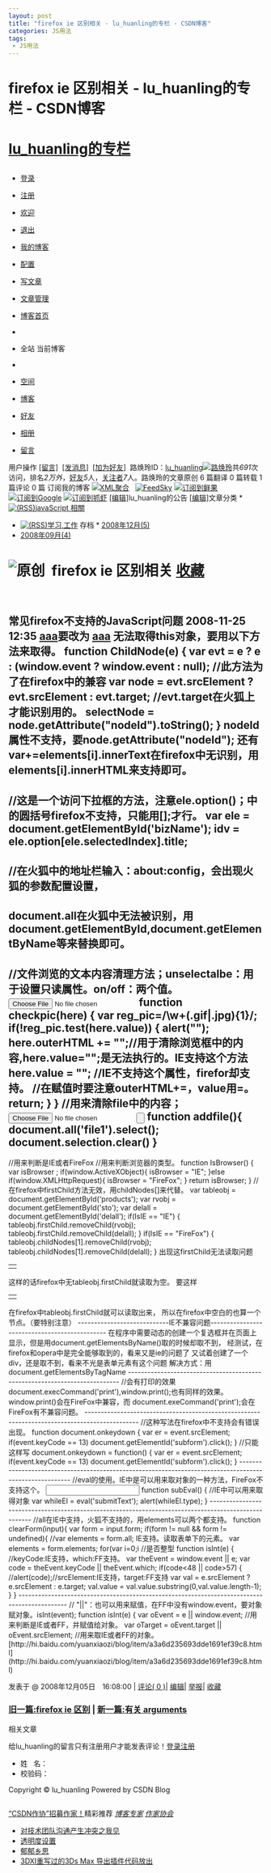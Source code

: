 ```yaml
---
layout: post
title: "firefox ie 区别相关 - lu_huanling的专栏 - CSDN博客"
categories: JS用法
tags: 
 - JS用法
--- 
```


# firefox ie 区别相关 - lu_huanling的专栏 - CSDN博客

# [lu_huanling的专栏](http://blog.csdn.net/lu_huanling)

##

* [登录](http://passport.csdn.net/UserLogin.aspx?from=http%3A%2F%2Fblog.csdn.net%2Flu_huanling%2Farchive%2F2008%2F12%2F05%2F3453723.aspx)
* [注册](http://passport.csdn.net/CSDNUserRegister.aspx)
* [欢迎](http://hi.csdn.net/)
* [退出](http://writeblog.csdn.net/Signout.aspx)
* [我的博客](http://blog.csdn.net/)
* [配置](http://writeblog.csdn.net/configure.aspx)
* [写文章](http://writeblog.csdn.net/PostEdit.aspx)
* [文章管理](http://writeblog.csdn.net/PostList.aspx)
* [博客首页](http://blog.csdn.net/)

*
* 全站 当前博客
*

* [空间](http://hi.csdn.net/lu_huanling)
* [博客](http://blog.csdn.net/lu_huanling)
* [好友](http://hi.csdn.net/!s/friend/list/lu_huanling)
* [相册](http://hi.csdn.net/!s/album/list/lu_huanling)
* [留言](http://hi.csdn.net/!s/wall/to/lu_huanling)

用户操作 [[留言]](http://hi.csdn.net/!s/wall/to/lu_huanling)  [[发消息]](http://hi.csdn.net/!s/msg/to/lu_huanling)  [[加为好友]](http://hi.csdn.net/!s/friend/add/lu_huanling)  路焕玲ID：[lu_huanling](http://hi.csdn.net/lu_huanling)[![路焕玲]()](http://hi.csdn.net/lu_huanling)共*691*次访问，排名*2万外*，[好友](http://hi.csdn.net/!s/friend/list/lu_huanling)*5*人，[关注者](http://hi.csdn.net/!s/follow/list/lu_huanling)*7*人。路焕玲的文章原创 6 篇翻译 0 篇转载 1 篇评论 0 篇  订阅我的博客 [![XML聚合]()](http://feeds.feedsky.com/csdn.net/lu_huanling)   [![FeedSky]()](http://feeds.feedsky.com/csdn.net/lu_huanling) [![订阅到鲜果]()](http://www.xianguo.com/subscribe.php?url=http://feeds.feedsky.com/csdn.net/lu_huanling) [![订阅到Google]()](http://fusion.google.com/add?feedurl=http://feeds.feedsky.com/csdn.net/lu_huanling) [![订阅到抓虾]()](http://www.zhuaxia.com/add_channel.php?url=http://feeds.feedsky.com/csdn.net/lu_huanling)  [[编辑]](http://writeblog.csdn.net/configure.aspx)lu_huanling的公告 [[编辑]](http://writeblog.csdn.net/EditCategories.aspx?catID=1)文章分类 * [![(RSS)]()](http://blog.csdn.net/lu_huanling/category/466861.aspx/rss)[javaScript 相關](http://blog.csdn.net/lu_huanling/category/466861.aspx "javaScript ")
* [![(RSS)]()](http://blog.csdn.net/lu_huanling/category/456949.aspx/rss)[学习,工作](http://blog.csdn.net/lu_huanling/category/456949.aspx "You are never too old to study .") 存档 * [2008年12月(5)](http://blog.csdn.net/lu_huanling/archive/2008/12.aspx)
* [2008年09月(4)](http://blog.csdn.net/lu_huanling/archive/2008/09.aspx)
# ![原创]()  firefox ie 区别相关 [收藏]( "收藏到我的网摘中，并分享给我的朋友")

 

常见firefox不支持的JavaScript问题
2008-11-25 12:35 <a href="#" onclick="ChildNode(this);">aaa</a>要改为
<a href="#" onclick="ChildNode(event);">aaa</a>
无法取得this对象，要用以下方法来取得。
function ChildNode(e)
{
var evt = e ? e : (window.event ? window.event : null); //此方法为了在firefox中的兼容
var node = evt.srcElement ? evt.srcElement : evt.target; //evt.target在火狐上才能识别用的。
selectNode = node.getAttribute("nodeId").toString();
}
nodeId属性不支持，要node.getAttribute("nodeId");
还有var+=elements[i].innerText在firefox中无识别，用elements[i].innerHTML来支持即可。
------------------------------------------------------------------------------------------------
//这是一个访问下拉框的方法，注意ele.option()；中的圆括号firefox不支持，只能用[];才行。
var ele = document.getElementById('bizName');
idv = ele.option[ele.selectedIndex].title;
---------------------------------------------------------------------------
//在火狐中的地址栏输入：about:config，会出现火狐的参数配置设置，
---------------------------------------------------------------------------------
document.all在火狐中无法被识别，用document.getElementById,document.getElementByName等来替换即可。
----------------------------------------------------------------------------------------
//文件浏览的文本内容清理方法；unselectalbe：用于设置只读属性。on/off：两个值。
<input type="file" name="pic" id="pic" onchange="checkpic(this);" UNSELECTABLE="on"/>
function checkpic(here)
{
var reg_pic=/\w+(\.gif|\.jpg){1}/;
if(!reg_pic.test(here.value))
{
alert("");
here.outerHTML += "";//用于清除浏览框中的内容,here.value="";是无法执行的。IE支持这个方法
here.value = ""; //IE不支持这个属性，firefor却支持。
//在赋值时要注意outerHTML+=，value用=。
return;
}
}
//用来清除file中的内容；
<input type="file" id="file1"/><input type="button" onclick="addfile();"/>
function addfile(){
document.all('file1').select();
document.selection.clear()
}
----------------------------------------------------
//用来判断是IE或者FireFox
//用来判断浏览器的类型。
function IsBrowser()
{
var isBrowser ;
if(window.ActiveXObject){
isBrowser = "IE";
}else if(window.XMLHttpRequest){
isBrowser = "FireFox";
}
return isBrowser;
}
//在firefox中firstChild方法无效，用childNodes[]来代替。
var tableobj = document.getElementById('products');
var rvobj = document.getElementById('sto');
var delall = document.getElementById('delall');
if(IsIE == "IE")
{
tableobj.firstChild.removeChild(rvobj);
tableobj.firstChild.removeChild(delall);
}
if(IsIE == "FireFox")
{
tableobj.childNodes[1].removeChild(rvobj);
tableobj.childNodes[1].removeChild(delall);
}
出现这firstChild无法读取问题
<table>
<tbody>
<tr>
<td></td>
</tr>
</tbody>
</table>
这样的话firefox中无tableobj.firstChild就读取为空。
要这样<table><tbody><tr><td></td></tr></tbody></table>
在firefox中tableobj.firstChild就可以读取出<tbody>来，
所以在firefox中空白的也算一个节点。（要特别注意）
----------------------------IE不兼容问题----------------------------------------------
在程序中需要动态的创建一个复选框并在页面上显示，但是用document.getElementsByName()取的时候却取不到，
经测试，在firefox和opera中是完全能够取到的，看来又是ie的问题了
又试着创建了一个div，还是取不到，看来不光是表单元素有这个问题
解决方式：用document.getElementsByTagName
---------------------------------------------------------------------------
//会有打印的效果document.execCommand('print'),window.print();也有同样的效果。window.print()会在FireFox中兼容，而
document.exeCommand('print');会在FireFox有不兼容问题。
----------------------------------------------------------------------------------------------
//这种写法在firefox中不支持会有错误出现。
function document.onkeydown
{
var er = event.srcElement;
if(event.keyCode == 13)
document.getElementId('subform').click();
}
//只能这样写
document.onkeydown = function()
{
var er = event.srcElement;
if(event.keyCode == 13)
document.getElementId('subform').click();
}
--------------------------------------------------------------------------------------------------------
//eval的使用。IE中是可以用来取对象的一种方法，FireFox不支持这个。
<input type="text" id="submitText"/>
function subEval()
{
//IE中可以用来取得对象
var whileEl = eval('submitText');
alert(whileEl.type);
}
-----------------------------------------------------------------------------------------------------
//all在IE中支持，火狐不支持的，用elements可以两个都支持。
function clearForm(input){
var form = input.form;
if(form != null && form != undefined){
//var elements = form.all; IE支持。读取表单下的元素。
var elements = form.elements;
for(var i=0;i<elements.length;i++){
with(elements[i]){
if(elements[i].type == undefined || name == input.name)
continue;
if(type == 'text'){
value = '';
}else if(type == 'radio'){
checked = false;
}else if(type == 'select-one'){
selectedIndex = 0;
}
}
}
}
this.checked = true;
}
-----------------------------------------------------------------------------------------------------
//火狐上的用调试的小问题。alert();的使用
alert();当里面没有参数时会在火狐中无法运行，IE可以。
alert('');有参数火狐才会执行，在火狐调试时要特别注意。
-----------------------------------------------------------------------------------------------------
1)event
event.srcElement从字面上可以看出来有以下关键字：事件,源 他的意思就是：当前事件的源，
我们可以调用他的各种属性 就像:document.getElementById("")这样的功能，
经常有人问 firefox 下的 event.srcElement 怎么用，在此详细说明：
IE下,event对象有srcElement属性,但是没有target属性;Firefox下,event对象有target属性,但是没有srcElement属性.但他们的作用是相当的，即：
firefox 下的 event.target = IE 下的 event.srcElement
解决方法:使用obj(obj = event.srcElement ? event.srcElement : event.target;)来代替IE下的event.srcElement或者Firefox下的event.target.
http://www.firefox.hk
IE 中可以直接使用 event 对象，而 FF 中则不可以，解决方法之一如下：
var theEvent = window.event || arguments.callee.caller.arguments[0];
第二种是将 event 作为参数来传递:
function xxx(e){var theEvent = window.event || e;}
srcElement 和 target
在 IE 中 srcElement 表示产生事件的源，比如是哪个按钮触发的 onclick 事件，FF 中则是 target。
var theEvent = window.event || arguments.callee.caller.arguments[0];
var srcElement = theEvent.srcElement;
if (!srcElement)
{
srcElement = theEvent.target;
}
例子：
document.onclick = function(e){
var theEvent = window.event || e;
var srcElement = theEvent.srcElement;
if (!srcElement) {
srcElement = theEvent.target;
}
}
function clickAction(){
var theEvent = window.event || arguments.callee.caller.arguments[0];
var srcElement = theEvent.srcElement;
if (!srcElement) {
srcElement = theEvent.target;
}
// do something;
}
function clickAction(e){
var theEvent = window.event || e;
var srcElement = theEvent.srcElement;
if (!srcElement) {
srcElement = theEvent.target;
}
// do something;
}
event.keyCode 和event.which
FF不支持window.event.keyCode，代替着是event.which
列子：
//在网页上面屏蔽tab键的代码
document.onkeydown = function (e){
var theEvent = window.event || e;
var code = theEvent.keyCode || theEvent.which;
if(code == 9){
return false;
}
}
http://hi.baidu.com/myweb2/blog/item/041fb9943e644e1cd21b70ad.html
2)document.all
document.all是ie在dom标准确立之前的一个得到元素的一个集合，根据id和name，的一个元素大集合，后来DOM标准确定了， getElementById逐渐慢慢取代了all对象集的地位，但是firefox为了兼容一些为ie写的使用document.all的脚本，不得已，加入了document.all支持，但是也不支持if(document.all)判断，并且在有正确xhtml的doctype下会屏蔽使用 document.all
3)event
window.event //IE
e //FF
e = window.event || e
3)判断页面加载完成
IE: document.onreadystatechange=function(){document.readyState=="complete"}
FF: document.addEventListener("DOMContentLoaded",handle,false)
当某一事件被触发时需要执行某个函数，在IE下可用attachEvent，在FF下则要用addEventListener。
attachEvent()有两个参数，第一个是事件名称，第二个是需执行的函数；
addEventListener()有三个参数，第一个是事件名称，但与IE事件不同的是，事件不带"on",比如"onsubmit"在这里应为"submit"，第二个是需执行的函数，第三个参数为布尔值；
4)设置容器位置 left、top
IE：可以不用加单位px
FF：一定要加单位 px
-------------------------------------------------------------------------------------------
//一种用来输入整数的方法。
IsInt:<input type="text" onkeyup="isInt(event);">
//是否整型
function isInt(e)
{
//keyCode:IE支持，which:FF支持。
var theEvent = window.event || e;
var code = theEvent.keyCode || theEvent.which;
if(code<48 || code>57)
{
//alert(code);//srcElement:IE支持，target:FF支持
var val = e.srcElement ? e.srcElement : e.target;
val.value = val.value.substring(0,val.value.length-1);
}
}
---------------------------------------------------------------------------------------------
// "||"：也可以用来赋值，在FF中没有window.event，要对象赋对象。isInt(event);
function isInt(e)
{
var oEvent = e || window.event; //用来判断是IE或者FF，并赋值给对象。
var oTarget = oEvent.target || oEvent.srcElement; //用来取IE或者FF的对象。[http://hi.baidu.com/yuanxiaozi/blog/item/a3a6d235693dde1691ef39c8.html](http://hi.baidu.com/yuanxiaozi/blog/item/a3a6d235693dde1691ef39c8.html)

发表于 @ 2008年12月05日　16:08:00 | [评论( 0  )](http://blog.csdn.net/lu_huanling/archive/2008/12/05/3453723.aspx#FeedBack "评论")| [编辑](http://writeblog.csdn.net/PostEdit.aspx?entryId=3453723 "编辑")| [举报](mailto:webmaster@csdn.net?subject=Article%20Report!!!&body=Author:lu_huanling%0D%0AURL:http://blog.csdn.net/ArticleContent.aspx?UserName=lu_huanling&Entryid=3453723)| [收藏]( "收藏到我的网摘中，并分享给我的朋友")

### [旧一篇:firefox ie 区别](http://blog.csdn.net/lu_huanling/archive/2008/12/05/3453482.aspx) | [新一篇:有关 arguments](http://blog.csdn.net/lu_huanling/archive/2008/12/12/3502026.aspx)

相关文章[](http://blog.csdn.net/lu_huanling/archive/2008/12/05/3453723.aspx#) []()

给lu_huanling的留言只有注册用户才能发表评论！[登录](http://passport.csdn.net/member/UserLogin.aspx?from=http://blog.csdn.net/lu_huanling/archive/2008/12/05/3453723.aspx)[注册](http://passport.csdn.net/CSDNUserRegister.aspx)*![]()*

* 姓   名：
* 校验码：
![]()

Copyright © lu_huanling Powered by CSDN Blog
![]() ![]()

[![]()]()

[“CSDN作协”招募作家！](http://blog.csdn.net/!subject/writer_zm.html)精彩推荐 *[博客专家](http://blog.csdn.net/MoreExpert.html) [作家协会](http://zuoxie.blog.csdn.net/)*

* [对技术团队沟通产生冲突之我见](http://blog.csdn.net/changemyself/archive/2009/12/10/4980121.aspx)
* [透明度设置](http://blog.csdn.net/cheng5128/archive/2009/12/10/4982893.aspx)
* [郁郁乡思](http://blog.csdn.net/downmoon/archive/2009/12/08/4967639.aspx)
* [3DXI重写过的3Ds Max 导出插件代码放出](http://blog.csdn.net/Nhsoft/archive/2009/12/10/4982661.aspx)
![]()
